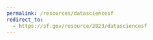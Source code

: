 ```yaml
---
permalink: /resources/datasciencesf
redirect_to:
  - https://sf.gov/resource/2023/datasciencesf
---
```

